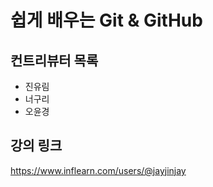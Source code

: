 # 쉽게 배우는 Git & GitHub

## 컨트리뷰터 목록

- 진유림
- 너구리
- 오윤경

## 강의 링크
https://www.inflearn.com/users/@jayjinjay
